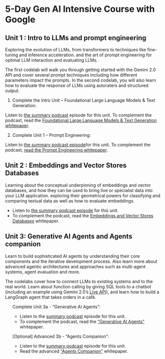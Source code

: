 # 5-Day Gen AI Intensive Course with Google

## Unit 1 : Intro to LLMs and prompt engineering

Exploring the evolution of LLMs, from transformers to techniques like fine-tuning and inference acceleration. and the art of prompt engineering for optimal LLM interaction and evaluating LLMs.

The first codelab will walk you through getting started with the Gemini 2.0 API and cover several prompt techniques including how different parameters impact the prompts. In the second codelab, you will also learn how to evaluate the response of LLMs using autoraters and structured output.

1. Complete the Intro Unit – Foundational Large Language Models & Text Generation:

Listen to [the summary podcast](https://www.youtube.com/watch?v=Na3O4Pkbp-U&list=PLqFaTIg4myu_yKJpvF8WE2JfaG5kGuvoE&index=1) episode for this unit.
To complement the podcast, read the [Foundational Large Language Models & Text Generation whitepaper](https://www.kaggle.com/whitepaper-foundational-llm-and-text-generation).

2. Complete Unit 1 – Prompt Engineering:

Listen to [the summary podcast episode](https://www.youtube.com/watch?v=CFtX0ZyLSAY&list=PLqFaTIg4myu_yKJpvF8WE2JfaG5kGuvoE&index=2)for this unit.
To complement the podcast, [read the Prompt Engineering whitepaper](https://www.kaggle.com/whitepaper-prompt-engineering).

## Unit 2 : Embeddings and Vector Stores Databases

Learning about the conceptual underpinning of embeddings and vector databases, and how they can be used to bring live or specialist data into your LLM application. exploring their geometrical powers for classifying and comparing textual data as well as how to evaluate embeddings.

<ul>
    <li>Listen to <a href="https://www.youtube.com/watch?v=xCAVsst6WJ8&list=PLqFaTIg4myu_yKJpvF8WE2JfaG5kGuvoE&index=3">the summary podcast episode</a> for this unit.</li>
    <li>To complement the podcast, read the <a href="https://kaggle.com/whitepaper-embeddings-and-vector-stores">Embeddings and Vector Stores Databases</a> whitepaper.</li>
    
</ul>

## Unit 3: Generative AI Agents and Agents companion

Learn to build sophisticated AI agents by understanding their core components and the iterative development process. Also learn more about advanced agentic architectures and approaches such as multi-agent systems, agent evaluation and more.

The codelabs cover how to connect LLMs to existing systems and to the real world. Learn about function calling by giving SQL tools to a chatbot (including an example using Gemini 2.0’s [Live API](https://ai.google.dev/gemini-api/docs/live)), and learn how to build a LangGraph agent that takes orders in a café.

<ol>
    Complete Unit 3a - “Generative AI Agents”:
<ul>
    <li>Listen to the <a href="https://www.youtube.com/watch?v=D3Kaqz7VW28&list=PLqFaTIg4myu_yKJpvF8WE2JfaG5kGuvoE&index=4">summary podcast</a> episode for this unit.</li>
    <li>To complement the podcast, read the <a href="https://www.kaggle.com/whitepaper-agents">“Generative AI Agents”</a> whitepaper.</li> 
 </ul>

[Optional] Advanced 3b - “Agents Companion”:

<ul>
    <li>Listen to the <a href="https://www.youtube.com/watch?v=7rbSwt-7odQ&list=PLqFaTIg4myu_yKJpvF8WE2JfaG5kGuvoE&index=5">summary podcast</a> episode for this unit.</li>
    <li>Read the advanced <a href="https://www.kaggle.com/whitepaper-agent-companion">“Agents Companion”</a> whitepaper.</li>
</ul>

</ol>
